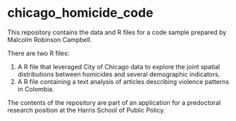 # chicago_homicide_code

This repository contains the data and R files for a code sample prepared by Malcolm Robinson Campbell. 

There are two R files:

1. A R file that leveraged City of Chicago data to explore the joint spatial distributions between homicides and several demographic indicators.
2. A R file containing a text analysis of articles describing violence patterns in Colombia.

The contents of the repository are part of an application for a predoctoral research position at the Harris School of Public Policy. 
